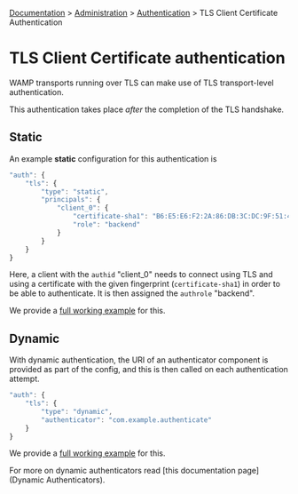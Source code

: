 [Documentation](.) > [Administration](Administration) > [Authentication](Authentication) > TLS Client Certificate Authentication

# TLS Client Certificate authentication

WAMP transports running over TLS can make use of TLS transport-level authentication.

This authentication takes place *after* the completion of the TLS handshake.

## Static

An example **static** configuration for this authentication is

```javascript
"auth": {
    "tls": {
        "type": "static",
        "principals": {
            "client_0": {
                "certificate-sha1": "B6:E5:E6:F2:2A:86:DB:3C:DC:9F:51:42:58:39:9B:14:92:5D:A1:EB",
                "role": "backend"
            }
        }
    }
}
```

Here, a client with the `authid` "client_0" needs to connect using TLS and using a certificate with the given fingerprint (`certificate-sha1`) in order to be able to authenticate. It is then assigned the `authrole` "backend".

We provide a [full working example](https://github.com/crossbario/crossbarexamples/tree/master/authentication/tls/static) for this.

## Dynamic

With dynamic authentication, the URI of an authenticator component is provided as part of the config, and this is then called on each authentication attempt.

```javascript
"auth": {
    "tls": {
        "type": "dynamic",
        "authenticator": "com.example.authenticate"
    }
}
```

We provide a [full working example](https://github.com/crossbario/crossbarexamples/tree/master/authentication/tls/dynamic) for this.

For more on dynamic authenticators read [this documentation page](Dynamic Authenticators).
